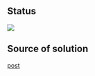 ## Status

![](https://github.com/syang/cache-busting-example/workflows/build.yml/badge.svg)


## Source of solution

[post](https://dev.to/ammartinwala52/clear-cache-on-build-for-react-apps-1k8j)